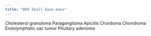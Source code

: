 ```yaml
---
title: "DDX Skull base mass"
---
```

Cholesterol granuloma
Paraganglioma
Apicitis
Chordoma
Chondroma
Endolymphatic sac tumor
Pituitary adenoma


